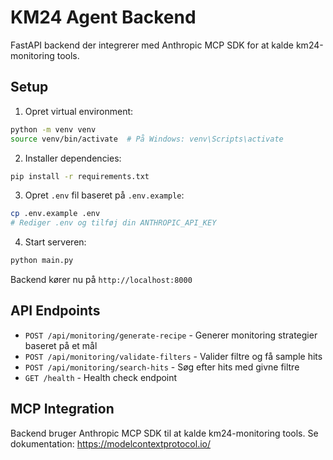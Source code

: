 # KM24 Agent Backend

FastAPI backend der integrerer med Anthropic MCP SDK for at kalde km24-monitoring tools.

## Setup

1. Opret virtual environment:
```bash
python -m venv venv
source venv/bin/activate  # På Windows: venv\Scripts\activate
```

2. Installer dependencies:
```bash
pip install -r requirements.txt
```

3. Opret `.env` fil baseret på `.env.example`:
```bash
cp .env.example .env
# Rediger .env og tilføj din ANTHROPIC_API_KEY
```

4. Start serveren:
```bash
python main.py
```

Backend kører nu på `http://localhost:8000`

## API Endpoints

- `POST /api/monitoring/generate-recipe` - Generer monitoring strategier baseret på et mål
- `POST /api/monitoring/validate-filters` - Valider filtre og få sample hits
- `POST /api/monitoring/search-hits` - Søg efter hits med givne filtre
- `GET /health` - Health check endpoint

## MCP Integration

Backend bruger Anthropic MCP SDK til at kalde km24-monitoring tools.
Se dokumentation: https://modelcontextprotocol.io/
